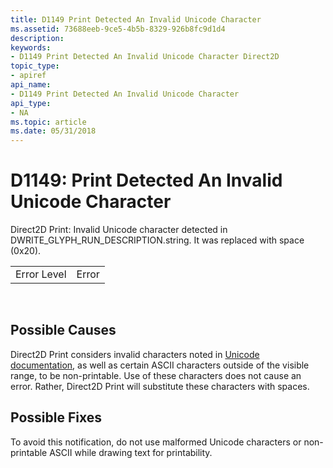 ```yaml
---
title: D1149 Print Detected An Invalid Unicode Character
ms.assetid: 73688eeb-9ce5-4b5b-8329-926b8fc9d1d4
description: 
keywords:
- D1149 Print Detected An Invalid Unicode Character Direct2D
topic_type:
- apiref
api_name:
- D1149 Print Detected An Invalid Unicode Character
api_type:
- NA
ms.topic: article
ms.date: 05/31/2018
---
```


# D1149: Print Detected An Invalid Unicode Character

Direct2D Print: Invalid Unicode character detected in DWRITE\_GLYPH\_RUN\_DESCRIPTION.string. It was replaced with space (0x20).



|             |       |
|-------------|-------|
| Error Level | Error |



 

## Possible Causes

Direct2D Print considers invalid characters noted in [Unicode documentation](http://www.unicode.org/faq/utf_bom.mdl#utf16-7), as well as certain ASCII characters outside of the visible range, to be non-printable. Use of these characters does not cause an error. Rather, Direct2D Print will substitute these characters with spaces.

## Possible Fixes

To avoid this notification, do not use malformed Unicode characters or non-printable ASCII while drawing text for printability.

 

 




